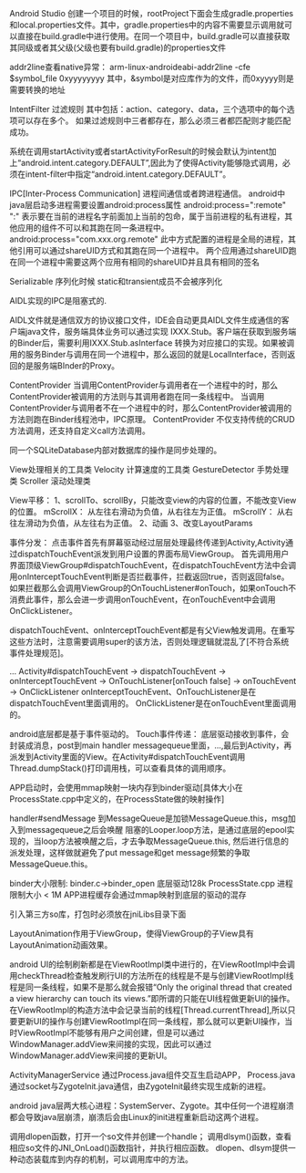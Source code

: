 Android Studio 创建一个项目的时候，rootProject下面会生成gradle.properties和local.properties文件。其中，gradle.properties中的内容不需要显示调用就可以直接在build.gradle中进行使用。在同一个项目中，build.gradle可以直接获取其同级或者其父级(父级也要有build.gradle)的properties文件

addr2line查看native异常：
arm-linux-androideabi-addr2line -cfe $symbol_file 0xyyyyyyyy
其中，&symbol是对应库作为的文件，而0xyyyy则是需要转换的地址

IntentFilter 过滤规则
其中包括：action、category、data，三个选项中的每个选项可以存在多个。
如果过滤规则中三者都存在，那么必须三者都匹配则才能匹配成功。

系统在调用startActivity或者startActivityForResult的时候会默认为intent加上“android.intent.category.DEFAULT”,因此为了使得Activity能够隐式调用，必须在intent-filter中指定“android.intent.category.DEFAULT”。

IPC[Inter-Process Communication] 进程间通信或者跨进程通信。
android中java层启动多进程需要设置android:process属性
android:process=":remote"  
    ":" 表示要在当前的进程名字前面加上当前的包命，属于当前进程的私有进程，其他应用的组件不可以和其跑在同一条进程中。
android:process="com.xxx.org.remote" 
    此中方式配置的进程是全局的进程，其他引用可以通过shareUID方式和其跑在同一个进程中。
    两个应用通过shareUID跑在同一个进程中需要这两个应用有相同的shareUID并且具有相同的签名

Serializable 序列化时候 static和transient成员不会被序列化

AIDL实现的IPC是阻塞式的.    

AIDL文件就是通信双方的协议接口文件，IDE会自动更具AIDL文件生成通信的客户端java文件，服务端具体业务可以通过实现 IXXX.Stub。客户端在获取到服务端的Binder后，需要利用IXXX.Stub.asInterface 转换为对应接口的实现。如果被调用的服务Binder与调用在同一个进程中，那么返回的就是LocalInterface，否则返回的是服务端BInder的Proxy。

ContentProvider
    当调用ContentProvider与调用者在一个进程中的时，那么ContentProvider被调用的方法则与其调用者跑在同一条线程中。
    当调用ContentProvider与调用者不在一个进程中的时，那么ContentProvider被调用的方法则跑在Binder线程池中，IPC原理。
    ContentProvider 不仅支持传统的CRUD方法调用，还支持自定义call方法调用。

同一个SQLiteDatabase内部对数据库的操作是同步处理的。

View处理相关的工具类
Velocity 计算速度的工具类
GestureDetector 手势处理类
Scroller 滚动处理类

View平移：
1、scrollTo、scrollBy，只能改变view的内容的位置，不能改变View的位置。
    mScrollX：
        从左往右滑动为负值，从右往左为正值。
    mScrollY：
        从右往左滑动为负值，从左往右为正值。
2、动画
3、改变LayoutParams

事件分发：
    点击事件首先有屏幕驱动经过层层处理最终传递到Activity,Activity通过dispatchTouchEvent派发到用户设置的界面布局ViewGroup。
    首先调用用户界面顶级ViewGroup#dispatchTouchEvent，在dispatchTouchEvent方法中会调用onInterceptTouchEvent判断是否拦截事件，拦截返回true，否则返回false。如果拦截那么会调用ViewGroup的OnTouchListener#onTouch，如果onTouch不消费此事件，那么会进一步调用onTouchEvent，在onTouchEvent中会调用OnClickListener。

dispatchTouchEvent、onInterceptTouchEvent都是有父View触发调用。在重写这些方法时，注意需要调用super的该方法，否则处理逻辑就混乱了[不符合系统事件处理规范]。

... Activity#dispatchTouchEvent -> dispatchTouchEvent -> onInterceptTouchEvent -> OnTouchListener[onTouch false] -> onTouchEvent -> OnClickListener
onInterceptTouchEvent、OnTouchListener是在dispatchTouchEvent里面调用的。
OnClickListener是在onTouchEvent里面调用的。

android底层都是基于事件驱动的。
Touch事件传递：
    底层驱动接收到事件，会封装成消息，post到main handler messagequeue里面，...,最后到Activity，再派发到Activity里面的View。在Activity#dispatchTouchEvent调用Thread.dumpStack()打印调用栈，可以查看具体的调用顺序。

APP启动时，会使用mmap映射一块内存到binder驱动[具体大小在ProcessState.cpp中定义的，在ProcessState做的映射操作]

handler#sendMessage 到MessageQueue是加锁MessageQueue.this，msg加入到messagequeue之后会唤醒
阻塞的Looper.loop方法，是通过底层的epool实现的，当loop方法被唤醒之后，才去争取MessageQueue.this,
然后进行信息的派发处理，这样做就避免了put message和get message频繁的争取MessageQueue.this。

binder大小限制:
    binder.c->binder_open 底层驱动128k
    ProcessState.cpp 进程限制大小 < 1M
    APP进程缓存会通过mmap映射到底层的驱动的混存

引入第三方so库，打包时必须放在jniLibs目录下面

LayoutAnimation作用于ViewGroup，使得ViewGroup的子View具有LayoutAnimation动画效果。

android UI的绘制刷新都是在ViewRootImpl类中进行的，在ViewRootImpl中会调用checkThread检查触发刷行UI的方法所在的线程是不是与创建ViewRootImpl线程是同一条线程，如果不是那么就会报错“Only the original thread that created a view hierarchy can touch its views.”即所谓的只能在UI线程做更新UI的操作。
在ViewRootImpl的构造方法中会记录当前的线程[Thread.currentThread],所以只要更新UI的操作与创建ViewRootImpl在同一条线程，那么就可以更新UI操作，当时ViewRootImpl不能够有用户之间创建，但是可以通过WindowManager.addView来间接的实现，因此可以通过WindowManager.addView来间接的更新UI。


ActivityManagerService 通过Process.java组件交互生启动APP，
Process.java通过socket与ZygoteInit.java通信，由ZygoteInit最终实现生成新的进程。

android java层两大核心进程：SystemServer、Zygote。其中任何一个进程崩溃都会导致java层崩溃，崩溃后会由Linux的init进程重新启动这两个进程。

调用dlopen函数，打开一个so文件并创建一个handle；
调用dlsym()函数，查看相应so文件的JNI_OnLoad()函数指针，并执行相应函数。
dlopen、dlsym提供一种动态装载库到内存的机制，可以调用库中的方法。












